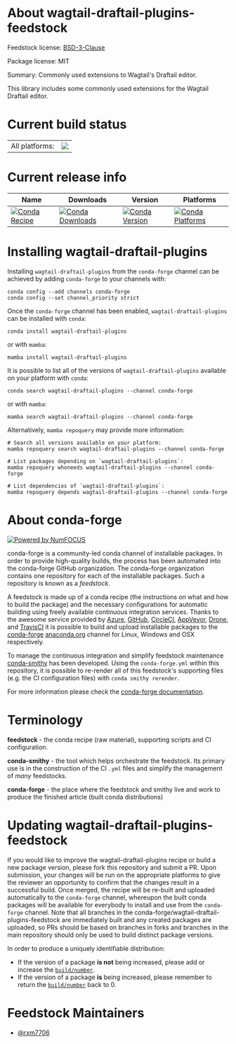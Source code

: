 About wagtail-draftail-plugins-feedstock
========================================

Feedstock license: [BSD-3-Clause](https://github.com/conda-forge/wagtail-draftail-plugins-feedstock/blob/main/LICENSE.txt)



Package license: MIT

Summary: Commonly used extensions to Wagtail's Draftail editor.

This library includes some commonly used extensions for the Wagtail Draftail editor.

Current build status
====================


<table><tr><td>All platforms:</td>
    <td>
      <a href="https://dev.azure.com/conda-forge/feedstock-builds/_build/latest?definitionId=23516&branchName=main">
        <img src="https://dev.azure.com/conda-forge/feedstock-builds/_apis/build/status/wagtail-draftail-plugins-feedstock?branchName=main">
      </a>
    </td>
  </tr>
</table>

Current release info
====================

| Name | Downloads | Version | Platforms |
| --- | --- | --- | --- |
| [![Conda Recipe](https://img.shields.io/badge/recipe-wagtail--draftail--plugins-green.svg)](https://anaconda.org/conda-forge/wagtail-draftail-plugins) | [![Conda Downloads](https://img.shields.io/conda/dn/conda-forge/wagtail-draftail-plugins.svg)](https://anaconda.org/conda-forge/wagtail-draftail-plugins) | [![Conda Version](https://img.shields.io/conda/vn/conda-forge/wagtail-draftail-plugins.svg)](https://anaconda.org/conda-forge/wagtail-draftail-plugins) | [![Conda Platforms](https://img.shields.io/conda/pn/conda-forge/wagtail-draftail-plugins.svg)](https://anaconda.org/conda-forge/wagtail-draftail-plugins) |

Installing wagtail-draftail-plugins
===================================

Installing `wagtail-draftail-plugins` from the `conda-forge` channel can be achieved by adding `conda-forge` to your channels with:

```
conda config --add channels conda-forge
conda config --set channel_priority strict
```

Once the `conda-forge` channel has been enabled, `wagtail-draftail-plugins` can be installed with `conda`:

```
conda install wagtail-draftail-plugins
```

or with `mamba`:

```
mamba install wagtail-draftail-plugins
```

It is possible to list all of the versions of `wagtail-draftail-plugins` available on your platform with `conda`:

```
conda search wagtail-draftail-plugins --channel conda-forge
```

or with `mamba`:

```
mamba search wagtail-draftail-plugins --channel conda-forge
```

Alternatively, `mamba repoquery` may provide more information:

```
# Search all versions available on your platform:
mamba repoquery search wagtail-draftail-plugins --channel conda-forge

# List packages depending on `wagtail-draftail-plugins`:
mamba repoquery whoneeds wagtail-draftail-plugins --channel conda-forge

# List dependencies of `wagtail-draftail-plugins`:
mamba repoquery depends wagtail-draftail-plugins --channel conda-forge
```


About conda-forge
=================

[![Powered by
NumFOCUS](https://img.shields.io/badge/powered%20by-NumFOCUS-orange.svg?style=flat&colorA=E1523D&colorB=007D8A)](https://numfocus.org)

conda-forge is a community-led conda channel of installable packages.
In order to provide high-quality builds, the process has been automated into the
conda-forge GitHub organization. The conda-forge organization contains one repository
for each of the installable packages. Such a repository is known as a *feedstock*.

A feedstock is made up of a conda recipe (the instructions on what and how to build
the package) and the necessary configurations for automatic building using freely
available continuous integration services. Thanks to the awesome service provided by
[Azure](https://azure.microsoft.com/en-us/services/devops/), [GitHub](https://github.com/),
[CircleCI](https://circleci.com/), [AppVeyor](https://www.appveyor.com/),
[Drone](https://cloud.drone.io/welcome), and [TravisCI](https://travis-ci.com/)
it is possible to build and upload installable packages to the
[conda-forge](https://anaconda.org/conda-forge) [anaconda.org](https://anaconda.org/)
channel for Linux, Windows and OSX respectively.

To manage the continuous integration and simplify feedstock maintenance
[conda-smithy](https://github.com/conda-forge/conda-smithy) has been developed.
Using the ``conda-forge.yml`` within this repository, it is possible to re-render all of
this feedstock's supporting files (e.g. the CI configuration files) with ``conda smithy rerender``.

For more information please check the [conda-forge documentation](https://conda-forge.org/docs/).

Terminology
===========

**feedstock** - the conda recipe (raw material), supporting scripts and CI configuration.

**conda-smithy** - the tool which helps orchestrate the feedstock.
                   Its primary use is in the construction of the CI ``.yml`` files
                   and simplify the management of *many* feedstocks.

**conda-forge** - the place where the feedstock and smithy live and work to
                  produce the finished article (built conda distributions)


Updating wagtail-draftail-plugins-feedstock
===========================================

If you would like to improve the wagtail-draftail-plugins recipe or build a new
package version, please fork this repository and submit a PR. Upon submission,
your changes will be run on the appropriate platforms to give the reviewer an
opportunity to confirm that the changes result in a successful build. Once
merged, the recipe will be re-built and uploaded automatically to the
`conda-forge` channel, whereupon the built conda packages will be available for
everybody to install and use from the `conda-forge` channel.
Note that all branches in the conda-forge/wagtail-draftail-plugins-feedstock are
immediately built and any created packages are uploaded, so PRs should be based
on branches in forks and branches in the main repository should only be used to
build distinct package versions.

In order to produce a uniquely identifiable distribution:
 * If the version of a package **is not** being increased, please add or increase
   the [``build/number``](https://docs.conda.io/projects/conda-build/en/latest/resources/define-metadata.html#build-number-and-string).
 * If the version of a package **is** being increased, please remember to return
   the [``build/number``](https://docs.conda.io/projects/conda-build/en/latest/resources/define-metadata.html#build-number-and-string)
   back to 0.

Feedstock Maintainers
=====================

* [@rxm7706](https://github.com/rxm7706/)

